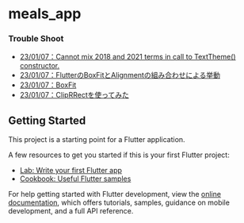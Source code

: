 # meals_app

### Trouble Shoot
- [23/01/07：Cannot mix 2018 and 2021 terms in call to TextTheme() constructor.](https://stackoverflow.com/questions/72271461/cannot-mix-2018-and-2021-terms-in-call-to-texttheme-constructor)
- [23/01/07：FlutterのBoxFitとAlignmentの組み合わせによる挙動](https://zenn.dev/samekard_dev/articles/67fa700962744d)
- [23/01/07：BoxFit](https://zenn.dev/faucon/articles/e4364aa0d33aad)
- [23/01/07：ClipRRectを使ってみた](https://zenn.dev/faucon/articles/a2b7fd7b58606e)

## Getting Started

This project is a starting point for a Flutter application.

A few resources to get you started if this is your first Flutter project:

- [Lab: Write your first Flutter app](https://docs.flutter.dev/get-started/codelab)
- [Cookbook: Useful Flutter samples](https://docs.flutter.dev/cookbook)

For help getting started with Flutter development, view the
[online documentation](https://docs.flutter.dev/), which offers tutorials,
samples, guidance on mobile development, and a full API reference.

